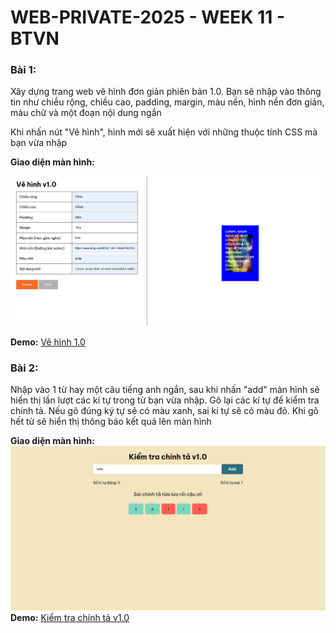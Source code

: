 # WEB-PRIVATE-2025 - WEEK 11 - BTVN

### Bài 1:

Xây dựng trang web vẽ hình đơn giản phiên bản 1.0. Bạn sẽ nhập vào thông tin như chiều rộng, chiều cao, padding, margin, màu nền, hình nền đơn giản, màu chữ và một đoạn nội dung ngắn

Khi nhấn nút "Vẽ hình", hình mới sẽ xuất hiện với những thuộc tính CSS mà bạn vừa nhập

**Giao diện màn hình:**

![alt text](bai3.png)

**Demo:** [Vẽ hình 1.0](https://hit-15-web-private-2024-btvn.vercel.app/week-11/ex-3/index.html)

### Bài 2:

Nhập vào 1 từ hay một câu tiếng anh ngắn, sau khi nhấn "add" màn hình sẽ hiển thị lần lượt các kí tự trong từ bạn vừa nhập. Gõ lại các kí tự để kiểm tra chính tả. Nếu gõ đúng ký tự sẽ có màu xanh, sai kí tự sẽ có màu đỏ. Khi gõ hết từ sẽ hiển thị thông báo kết quả lên màn hình

**Giao diện màn hình:**
![alt text](bai4.png)
**Demo:** [Kiểm tra chính tả v1.0](https://hit-15-web-private-2024-btvn.vercel.app/week-11/ex-4/index.html)
